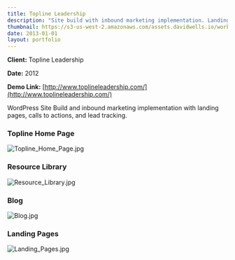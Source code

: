 ```yaml
---
title: Topline Leadership
description: "Site build with inbound marketing implementation. Landing pages, calls to actions, & lead tracking"
thumbnail: https://s3-us-west-2.amazonaws.com/assets.davidwells.io/work/topline-leadership-thumbnail.png
date: 2013-01-01
layout: portfolio
---
```


**Client:** Topline Leadership

**Date:** 2012

**Demo Link:** [http://www.toplineleadership.com/](http://www.toplineleadership.com/)

WordPress Site Build and inbound marketing implementation with landing pages, calls to actions, and lead tracking.

### Topline Home Page

![](https://s3-us-west-2.amazonaws.com/assets.davidwells.io/work/topline-leadership-Topline_Home_Page.jpg "Topline_Home_Page.jpg")

### Resource Library

![](https://s3-us-west-2.amazonaws.com/assets.davidwells.io/work/topline-leadership-Resource_Library.jpg "Resource_Library.jpg")

### Blog

![](https://s3-us-west-2.amazonaws.com/assets.davidwells.io/work/topline-leadership-Blog.jpg "Blog.jpg")

### Landing Pages

![](https://s3-us-west-2.amazonaws.com/assets.davidwells.io/work/topline-leadership-Landing_Pages.jpg "Landing_Pages.jpg")
